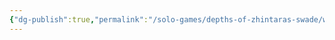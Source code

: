 ```yaml
---
{"dg-publish":true,"permalink":"/solo-games/depths-of-zhintaras-swade/world/megadungeon/depths-of-zhintaras-general-map-excalidraw/","tags":["excalidraw"],"noteIcon":""}
---
```

<style> .container {font-family: sans-serif; text-align: center;} .button-wrapper button {z-index: 1;height: 40px; width: 100px; margin: 10px;padding: 5px;} .excalidraw .App-menu_top .buttonList { display: flex;} .excalidraw-wrapper { height: 800px; margin: 50px; position: relative;} :root[dir="ltr"] .excalidraw .layer-ui__wrapper .zen-mode-transition.App-menu_bottom--transition-left {transform: none;} </style><script src="https://cdn.jsdelivr.net/npm/react@17/umd/react.production.min.js"></script><script src="https://cdn.jsdelivr.net/npm/react-dom@17/umd/react-dom.production.min.js"></script><script type="text/javascript" src="https://cdn.jsdelivr.net/npm/@excalidraw/excalidraw@0/dist/excalidraw.production.min.js"></script><div id="Depths_of_Zhintaras_General_Mapexcalidraw.md"></div><script>(function(){const InitialData={"type":"excalidraw","version":2,"source":"https://github.com/zsviczian/obsidian-excalidraw-plugin/releases/tag/2.0.20","elements":[{"type":"image","version":291,"versionNonce":2147233892,"isDeleted":false,"id":"BCB5EjBGWl8IAllZ_IJZ0","fillStyle":"solid","strokeWidth":2,"strokeStyle":"solid","roughness":1,"opacity":100,"angle":1.5649484402410083,"x":-389.0504054064926,"y":-526.5448635540072,"strokeColor":"transparent","backgroundColor":"transparent","width":481.6484363743921,"height":743.2846240345557,"seed":1383323364,"groupIds":[],"frameId":null,"roundness":null,"boundElements":[],"updated":1706245342806,"link":null,"locked":true,"status":"pending","fileId":"cdb49364be5ecad2c82029090c942bff68c7f0a0","scale":[1,1]},{"type":"text","version":226,"versionNonce":1387740843,"isDeleted":false,"id":"ORMfbxSg","fillStyle":"solid","strokeWidth":2,"strokeStyle":"solid","roughness":1,"opacity":100,"angle":0,"x":-457.3970588235294,"y":-481.26102941176475,"strokeColor":"#1e1e1e","backgroundColor":"transparent","width":78.679931640625,"height":50,"seed":668788580,"groupIds":[],"frameId":null,"roundness":null,"boundElements":[],"updated":1707936363319,"link":null,"locked":false,"fontSize":20,"fontFamily":1,"text":"Haunted\nCorridor","rawText":"Haunted\nCorridor","textAlign":"left","verticalAlign":"top","containerId":null,"originalText":"Haunted\nCorridor","lineHeight":1.25,"baseline":43},{"type":"text","version":79,"versionNonce":1180800389,"isDeleted":false,"id":"nUPhEuh6","fillStyle":"solid","strokeWidth":2,"strokeStyle":"solid","roughness":1,"opacity":100,"angle":0,"x":-338.3970588235294,"y":-496.26102941176475,"strokeColor":"#1e1e1e","backgroundColor":"transparent","width":95.73991394042969,"height":75,"seed":628998500,"groupIds":[],"frameId":null,"roundness":null,"boundElements":[],"updated":1707936363320,"link":null,"locked":false,"fontSize":20,"fontFamily":1,"text":"Overgrown\nPits\n(Flooded)","rawText":"Overgrown\nPits\n(Flooded)","textAlign":"left","verticalAlign":"top","containerId":null,"originalText":"Overgrown\nPits\n(Flooded)","lineHeight":1.25,"baseline":68},{"type":"text","version":76,"versionNonce":2052075851,"isDeleted":false,"id":"7zSjPEsC","fillStyle":"solid","strokeWidth":2,"strokeStyle":"solid","roughness":1,"opacity":100,"angle":0,"x":-214.3970588235294,"y":-494.26102941176475,"strokeColor":"#1e1e1e","backgroundColor":"transparent","width":98.31988525390625,"height":75,"seed":1172102236,"groupIds":[],"frameId":null,"roundness":null,"boundElements":[],"updated":1707936363320,"link":null,"locked":false,"fontSize":20,"fontFamily":1,"text":"Black\nCavern\n(Fortified)","rawText":"Black\nCavern\n(Fortified)","textAlign":"left","verticalAlign":"top","containerId":null,"originalText":"Black\nCavern\n(Fortified)","lineHeight":1.25,"baseline":68},{"type":"text","version":62,"versionNonce":922655973,"isDeleted":false,"id":"hLpnAwW2","fillStyle":"solid","strokeWidth":2,"strokeStyle":"solid","roughness":1,"opacity":100,"angle":0,"x":-93.39705882352939,"y":-490.26102941176475,"strokeColor":"#1e1e1e","backgroundColor":"transparent","width":89.09991455078125,"height":75,"seed":351038172,"groupIds":[],"frameId":null,"roundness":null,"boundElements":[],"updated":1707936363322,"link":null,"locked":false,"fontSize":20,"fontFamily":1,"text":"Mossy\nCell\n(Demonic)","rawText":"Mossy\nCell\n(Demonic)","textAlign":"left","verticalAlign":"top","containerId":null,"originalText":"Mossy\nCell\n(Demonic)","lineHeight":1.25,"baseline":68},{"type":"text","version":84,"versionNonce":863096811,"isDeleted":false,"id":"Zy4tNOjT","fillStyle":"solid","strokeWidth":2,"strokeStyle":"solid","roughness":1,"opacity":100,"angle":0,"x":16.60294117647061,"y":-494.26102941176475,"strokeColor":"#1e1e1e","backgroundColor":"transparent","width":87.19992065429688,"height":75,"seed":1406230108,"groupIds":[],"frameId":null,"roundness":null,"boundElements":[],"updated":1707936363322,"link":null,"locked":false,"fontSize":20,"fontFamily":1,"text":"Scarlet\nTomb\n(Vegetal)","rawText":"Scarlet\nTomb\n(Vegetal)","textAlign":"left","verticalAlign":"top","containerId":null,"originalText":"Scarlet\nTomb\n(Vegetal)","lineHeight":1.25,"baseline":68},{"type":"text","version":61,"versionNonce":1363392581,"isDeleted":false,"id":"KwMeeXSd","fillStyle":"solid","strokeWidth":2,"strokeStyle":"solid","roughness":1,"opacity":100,"angle":0,"x":138.6029411764706,"y":-472.26102941176475,"strokeColor":"#1e1e1e","backgroundColor":"transparent","width":66.35993957519531,"height":50,"seed":1832068572,"groupIds":[],"frameId":null,"roundness":null,"boundElements":[],"updated":1707936363323,"link":null,"locked":false,"fontSize":20,"fontFamily":1,"text":"Hellish\nBurrow","rawText":"Hellish\nBurrow","textAlign":"left","verticalAlign":"top","containerId":null,"originalText":"Hellish\nBurrow","lineHeight":1.25,"baseline":43},{"type":"image","version":201,"versionNonce":58160116,"isDeleted":false,"id":"92uJQhVNDEDFcmdOrXScT","fillStyle":"solid","strokeWidth":2,"strokeStyle":"solid","roughness":1,"opacity":100,"angle":0,"x":110.33823529411751,"y":-869.3198529411766,"strokeColor":"transparent","backgroundColor":"transparent","width":341,"height":264,"seed":568866148,"groupIds":[],"frameId":null,"roundness":null,"boundElements":[],"updated":1706589043248,"link":null,"locked":true,"status":"pending","fileId":"234ea8e9219e181616d850bd9350bf7284066104","scale":[1,1]},{"type":"image","version":63,"versionNonce":1207885412,"isDeleted":false,"id":"aiByqkcqz887gC99E9Gzz","fillStyle":"solid","strokeWidth":2,"strokeStyle":"solid","roughness":1,"opacity":100,"angle":0,"x":103.75,"y":-591.4375,"strokeColor":"transparent","backgroundColor":"transparent","width":339,"height":74,"seed":1803826012,"groupIds":[],"frameId":null,"roundness":null,"boundElements":[],"updated":1706245342806,"link":null,"locked":true,"status":"pending","fileId":"591c3612c17cadd01e2c25f24fbfd954ec3590de","scale":[1,1]},{"type":"text","version":57,"versionNonce":539400843,"isDeleted":false,"id":"u0fAuiaH","fillStyle":"solid","strokeWidth":2,"strokeStyle":"solid","roughness":1,"opacity":100,"angle":0,"x":-460.24914129278835,"y":-32.4375,"strokeColor":"#1e1e1e","backgroundColor":"transparent","width":27.8599853515625,"height":25,"seed":1324556388,"groupIds":[],"frameId":null,"roundness":null,"boundElements":[],"updated":1707936363324,"link":null,"locked":false,"fontSize":20,"fontFamily":1,"text":"32","rawText":"32","textAlign":"left","verticalAlign":"top","containerId":null,"originalText":"32","lineHeight":1.25,"baseline":18},{"type":"text","version":60,"versionNonce":1326344101,"isDeleted":false,"id":"5i0Y2pW4","fillStyle":"solid","strokeWidth":2,"strokeStyle":"solid","roughness":1,"opacity":100,"angle":0,"x":-428.43739266159855,"y":-274.2503935741387,"strokeColor":"#1e1e1e","backgroundColor":"transparent","width":19.039993286132812,"height":25,"seed":1985460700,"groupIds":[],"frameId":null,"roundness":null,"boundElements":[],"updated":1707936363325,"link":null,"locked":false,"fontSize":20,"fontFamily":1,"text":"13","rawText":"13","textAlign":"left","verticalAlign":"top","containerId":null,"originalText":"13","lineHeight":1.25,"baseline":18},{"type":"text","version":29,"versionNonce":1026101547,"isDeleted":false,"id":"PneeAdZ7","fillStyle":"solid","strokeWidth":2,"strokeStyle":"solid","roughness":1,"opacity":100,"angle":0,"x":-421.75,"y":-116.4375,"strokeColor":"#1e1e1e","backgroundColor":"transparent","width":17.599990844726562,"height":25,"seed":1022225372,"groupIds":[],"frameId":null,"roundness":null,"boundElements":[],"updated":1707936363325,"link":null,"locked":false,"fontSize":20,"fontFamily":1,"text":"19","rawText":"19","textAlign":"left","verticalAlign":"top","containerId":null,"originalText":"19","lineHeight":1.25,"baseline":18},{"type":"text","version":17,"versionNonce":1384917765,"isDeleted":false,"id":"fSVcYAU3","fillStyle":"solid","strokeWidth":2,"strokeStyle":"solid","roughness":1,"opacity":100,"angle":0,"x":-311.75,"y":-194.4375,"strokeColor":"#1e1e1e","backgroundColor":"transparent","width":17.779983520507812,"height":25,"seed":1084596700,"groupIds":[],"frameId":null,"roundness":null,"boundElements":[],"updated":1707936363325,"link":null,"locked":false,"fontSize":20,"fontFamily":1,"text":"15","rawText":"15","textAlign":"left","verticalAlign":"top","containerId":null,"originalText":"15","lineHeight":1.25,"baseline":18},{"type":"text","version":37,"versionNonce":199472075,"isDeleted":false,"id":"fZ86hBAc","fillStyle":"solid","strokeWidth":2,"strokeStyle":"solid","roughness":1,"opacity":100,"angle":0,"x":-317.1869633079927,"y":-353.1248926615985,"strokeColor":"#1e1e1e","backgroundColor":"transparent","width":27.8599853515625,"height":25,"seed":487052252,"groupIds":[],"frameId":null,"roundness":null,"boundElements":[],"updated":1707936363325,"link":null,"locked":false,"fontSize":20,"fontFamily":1,"text":"32","rawText":"32","textAlign":"left","verticalAlign":"top","containerId":null,"originalText":"32","lineHeight":1.25,"baseline":18},{"type":"text","version":17,"versionNonce":1547338341,"isDeleted":false,"id":"QRFFtUDu","fillStyle":"solid","strokeWidth":2,"strokeStyle":"solid","roughness":1,"opacity":100,"angle":0,"x":-305.75,"y":-273.4375,"strokeColor":"#1e1e1e","backgroundColor":"transparent","width":20.719985961914062,"height":25,"seed":96536028,"groupIds":[],"frameId":null,"roundness":null,"boundElements":[],"updated":1707936363326,"link":null,"locked":false,"fontSize":20,"fontFamily":1,"text":"18","rawText":"18","textAlign":"left","verticalAlign":"top","containerId":null,"originalText":"18","lineHeight":1.25,"baseline":18},{"type":"text","version":17,"versionNonce":2087780971,"isDeleted":false,"id":"q88g2yN6","fillStyle":"solid","strokeWidth":2,"strokeStyle":"solid","roughness":1,"opacity":100,"angle":0,"x":-307.75,"y":-117.4375,"strokeColor":"#1e1e1e","backgroundColor":"transparent","width":27.8599853515625,"height":25,"seed":391198684,"groupIds":[],"frameId":null,"roundness":null,"boundElements":[],"updated":1707936363326,"link":null,"locked":false,"fontSize":20,"fontFamily":1,"text":"32","rawText":"32","textAlign":"left","verticalAlign":"top","containerId":null,"originalText":"32","lineHeight":1.25,"baseline":18},{"type":"text","version":29,"versionNonce":15134149,"isDeleted":false,"id":"1c7pS8Gh","fillStyle":"solid","strokeWidth":2,"strokeStyle":"solid","roughness":1,"opacity":100,"angle":0,"x":-190.68724954372993,"y":-357.9372137642628,"strokeColor":"#1e1e1e","backgroundColor":"transparent","width":26.41998291015625,"height":25,"seed":1061204452,"groupIds":[],"frameId":null,"roundness":null,"boundElements":[],"updated":1707936363326,"link":null,"locked":false,"fontSize":20,"fontFamily":1,"text":"34","rawText":"34","textAlign":"left","verticalAlign":"top","containerId":null,"originalText":"34","lineHeight":1.25,"baseline":18},{"type":"text","version":29,"versionNonce":396066059,"isDeleted":false,"id":"pe9EUOQ2","fillStyle":"solid","strokeWidth":2,"strokeStyle":"solid","roughness":1,"opacity":100,"angle":0,"x":-193.68724954372993,"y":47.93785779467157,"strokeColor":"#1e1e1e","backgroundColor":"transparent","width":19.659988403320312,"height":25,"seed":506896356,"groupIds":[],"frameId":null,"roundness":null,"boundElements":[],"updated":1707936363327,"link":null,"locked":false,"fontSize":20,"fontFamily":1,"text":"21","rawText":"21","textAlign":"left","verticalAlign":"top","containerId":null,"originalText":"21","lineHeight":1.25,"baseline":18},{"type":"text","version":40,"versionNonce":1605299493,"isDeleted":false,"id":"7LB92SBw","fillStyle":"solid","strokeWidth":2,"strokeStyle":"solid","roughness":1,"opacity":100,"angle":0,"x":-80.68667707225552,"y":48.1877146768029,"strokeColor":"#1e1e1e","backgroundColor":"transparent","width":25.97998046875,"height":25,"seed":1066250844,"groupIds":[],"frameId":null,"roundness":null,"boundElements":[],"updated":1707936363327,"link":null,"locked":false,"fontSize":20,"fontFamily":1,"text":"35","rawText":"35","textAlign":"left","verticalAlign":"top","containerId":null,"originalText":"35","lineHeight":1.25,"baseline":18},{"type":"text","version":17,"versionNonce":1759355819,"isDeleted":false,"id":"Tkp0ladK","fillStyle":"solid","strokeWidth":2,"strokeStyle":"solid","roughness":1,"opacity":100,"angle":0,"x":-77.75,"y":-278.4375,"strokeColor":"#1e1e1e","backgroundColor":"transparent","width":27.379989624023438,"height":25,"seed":690201692,"groupIds":[],"frameId":null,"roundness":null,"boundElements":[],"updated":1707936363328,"link":null,"locked":false,"fontSize":20,"fontFamily":1,"text":"30","rawText":"30","textAlign":"left","verticalAlign":"top","containerId":null,"originalText":"30","lineHeight":1.25,"baseline":18},{"type":"text","version":17,"versionNonce":1476395141,"isDeleted":false,"id":"ojrwE5IW","fillStyle":"solid","strokeWidth":2,"strokeStyle":"solid","roughness":1,"opacity":100,"angle":0,"x":-70.75,"y":-116.4375,"strokeColor":"#1e1e1e","backgroundColor":"transparent","width":26.5999755859375,"height":25,"seed":1714718812,"groupIds":[],"frameId":null,"roundness":null,"boundElements":[],"updated":1707936363329,"link":null,"locked":false,"fontSize":20,"fontFamily":1,"text":"25","rawText":"25","textAlign":"left","verticalAlign":"top","containerId":null,"originalText":"25","lineHeight":1.25,"baseline":18},{"type":"text","version":261,"versionNonce":677508683,"isDeleted":false,"id":"qoAqHFRC","fillStyle":"solid","strokeWidth":2,"strokeStyle":"solid","roughness":1,"opacity":100,"angle":0,"x":153.61161847928463,"y":-354.35471304212433,"strokeColor":"#1e1e1e","backgroundColor":"transparent","width":27.03997802734375,"height":25,"seed":313490012,"groupIds":[],"frameId":null,"roundness":null,"boundElements":[],"updated":1707936363329,"link":null,"locked":false,"fontSize":20,"fontFamily":1,"text":"26","rawText":"26","textAlign":"left","verticalAlign":"top","containerId":null,"originalText":"26","lineHeight":1.25,"baseline":18},{"type":"text","version":86,"versionNonce":2140645349,"isDeleted":false,"id":"XRKGxzbu","fillStyle":"solid","strokeWidth":2,"strokeStyle":"solid","roughness":1,"opacity":100,"angle":0,"x":76.44146727826501,"y":-109.0005366920073,"strokeColor":"#1e1e1e","backgroundColor":"transparent","width":11.239990234375,"height":25,"seed":681517284,"groupIds":[],"frameId":null,"roundness":null,"boundElements":[],"updated":1707936363330,"link":null,"locked":false,"fontSize":20,"fontFamily":1,"text":"x","rawText":"x","textAlign":"left","verticalAlign":"top","containerId":null,"originalText":"x","lineHeight":1.25,"baseline":18},{"type":"text","version":30,"versionNonce":620950763,"isDeleted":false,"id":"7bYHQo2K","fillStyle":"solid","strokeWidth":2,"strokeStyle":"solid","roughness":1,"opacity":100,"angle":0,"x":41.00014311786856,"y":-358.18707064639415,"strokeColor":"#1e1e1e","backgroundColor":"transparent","width":18.219985961914062,"height":25,"seed":1140538340,"groupIds":[],"frameId":null,"roundness":null,"boundElements":[],"updated":1707936363330,"link":null,"locked":false,"fontSize":20,"fontFamily":1,"text":"16","rawText":"16","textAlign":"left","verticalAlign":"top","containerId":null,"originalText":"16","lineHeight":1.25,"baseline":18},{"type":"text","version":169,"versionNonce":1485005637,"isDeleted":false,"id":"ZuVOte7i","fillStyle":"solid","strokeWidth":2,"strokeStyle":"solid","roughness":1,"opacity":100,"angle":0,"x":111.74398904951829,"y":-215.18134593164973,"strokeColor":"#1e1e1e","backgroundColor":"transparent","width":27.03997802734375,"height":25,"seed":1952197092,"groupIds":[],"frameId":null,"roundness":null,"boundElements":[],"updated":1707936363330,"link":null,"locked":false,"fontSize":20,"fontFamily":1,"text":"42","rawText":"42","textAlign":"left","verticalAlign":"top","containerId":null,"originalText":"42","lineHeight":1.25,"baseline":18},{"type":"text","version":17,"versionNonce":1850417035,"isDeleted":false,"id":"GVuYqMCv","fillStyle":"solid","strokeWidth":2,"strokeStyle":"solid","roughness":1,"opacity":100,"angle":0,"x":34.25,"y":-275.4375,"strokeColor":"#1e1e1e","backgroundColor":"transparent","width":26.41998291015625,"height":25,"seed":1948436572,"groupIds":[],"frameId":null,"roundness":null,"boundElements":[],"updated":1707936363330,"link":null,"locked":false,"fontSize":20,"fontFamily":1,"text":"34","rawText":"34","textAlign":"left","verticalAlign":"top","containerId":null,"originalText":"34","lineHeight":1.25,"baseline":18},{"type":"text","version":46,"versionNonce":1193325221,"isDeleted":false,"id":"6pTRkcCA","fillStyle":"solid","strokeWidth":2,"strokeStyle":"solid","roughness":1,"opacity":100,"angle":0,"x":130.81360916348171,"y":-38.37474954372988,"strokeColor":"#1e1e1e","backgroundColor":"transparent","width":11.239990234375,"height":25,"seed":1947642212,"groupIds":[],"frameId":null,"roundness":null,"boundElements":[],"updated":1707936363330,"link":null,"locked":false,"fontSize":20,"fontFamily":1,"text":"x","rawText":"x","textAlign":"left","verticalAlign":"top","containerId":null,"originalText":"x","lineHeight":1.25,"baseline":18},{"type":"text","version":29,"versionNonce":1047852587,"isDeleted":false,"id":"tluokstA","fillStyle":"solid","strokeWidth":2,"strokeStyle":"solid","roughness":1,"opacity":100,"angle":0,"x":189.74971376426276,"y":-39.37474954372988,"strokeColor":"#1e1e1e","backgroundColor":"transparent","width":11.239990234375,"height":25,"seed":472758500,"groupIds":[],"frameId":null,"roundness":null,"boundElements":[],"updated":1707936363330,"link":null,"locked":false,"fontSize":20,"fontFamily":1,"text":"x","rawText":"x","textAlign":"left","verticalAlign":"top","containerId":null,"originalText":"x","lineHeight":1.25,"baseline":18},{"type":"text","version":68,"versionNonce":1209865733,"isDeleted":false,"id":"eZhNfXof","fillStyle":"solid","strokeWidth":2,"strokeStyle":"solid","roughness":1,"opacity":100,"angle":0,"x":127.43939631175908,"y":-199.93721376426276,"strokeColor":"#1e1e1e","backgroundColor":"transparent","width":11.239990234375,"height":25,"seed":1929336932,"groupIds":[],"frameId":null,"roundness":null,"boundElements":[],"updated":1707936363330,"link":null,"locked":false,"fontSize":20,"fontFamily":1,"text":"x","rawText":"x","textAlign":"left","verticalAlign":"top","containerId":null,"originalText":"x","lineHeight":1.25,"baseline":18},{"type":"text","version":27,"versionNonce":610990283,"isDeleted":false,"id":"elPJmaBT","fillStyle":"solid","strokeWidth":2,"strokeStyle":"solid","roughness":1,"opacity":100,"angle":0,"x":188.6247853231971,"y":-202.49967798479565,"strokeColor":"#1e1e1e","backgroundColor":"transparent","width":11.239990234375,"height":25,"seed":2053571036,"groupIds":[],"frameId":null,"roundness":null,"boundElements":[],"updated":1707936363330,"link":null,"locked":false,"fontSize":20,"fontFamily":1,"text":"x","rawText":"x","textAlign":"left","verticalAlign":"top","containerId":null,"originalText":"x","lineHeight":1.25,"baseline":18},{"type":"line","version":74,"versionNonce":399696988,"isDeleted":false,"id":"IHvOOe_jQehY1LRKq0xzF","fillStyle":"solid","strokeWidth":2,"strokeStyle":"solid","roughness":1,"opacity":100,"angle":0,"x":-418.75,"y":-367.4375,"strokeColor":"#1e1e1e","backgroundColor":"transparent","width":2,"height":84,"seed":1612867036,"groupIds":[],"frameId":null,"roundness":{"type":2},"boundElements":[],"updated":1706245342806,"link":null,"locked":false,"startBinding":null,"endBinding":null,"lastCommittedPoint":null,"startArrowhead":null,"endArrowhead":null,"points":[[0,0],[-2,84]]},{"type":"line","version":57,"versionNonce":780214116,"isDeleted":false,"id":"3Cpllok-NTJiqmDxtNUcl","fillStyle":"solid","strokeWidth":2,"strokeStyle":"solid","roughness":1,"opacity":100,"angle":0,"x":-67.75,"y":-362.4375,"strokeColor":"#1e1e1e","backgroundColor":"transparent","width":2,"height":78,"seed":704759140,"groupIds":[],"frameId":null,"roundness":{"type":2},"boundElements":[],"updated":1706245342806,"link":null,"locked":false,"startBinding":null,"endBinding":null,"lastCommittedPoint":null,"startArrowhead":null,"endArrowhead":null,"points":[[0,0],[-2,78]]},{"type":"line","version":273,"versionNonce":1601147620,"isDeleted":false,"id":"fvnitEKfKzPS5LtYYf-Ck","fillStyle":"solid","strokeWidth":2,"strokeStyle":"solid","roughness":1,"opacity":100,"angle":0,"x":-303.37521467680295,"y":-324.80999543729877,"strokeColor":"#1e1e1e","backgroundColor":"transparent","width":0,"height":46.12206608369348,"seed":2055582684,"groupIds":[],"frameId":null,"roundness":{"type":2},"boundElements":[],"updated":1706245342806,"link":null,"locked":false,"startBinding":null,"endBinding":null,"lastCommittedPoint":null,"startArrowhead":null,"endArrowhead":null,"points":[[0,0],[0,46.12206608369348]]},{"type":"line","version":59,"versionNonce":1060273500,"isDeleted":false,"id":"iBCe73BA-x5AnJD1XmO-9","fillStyle":"solid","strokeWidth":2,"strokeStyle":"solid","roughness":1,"opacity":100,"angle":0,"x":-301.68782201520446,"y":-246.06500456270015,"strokeColor":"#1e1e1e","backgroundColor":"transparent","width":0,"height":41.05988809889783,"seed":413812572,"groupIds":[],"frameId":null,"roundness":{"type":2},"boundElements":[],"updated":1706245342806,"link":null,"locked":false,"startBinding":null,"endBinding":null,"lastCommittedPoint":null,"startArrowhead":null,"endArrowhead":null,"points":[[0,0],[0,41.05988809889783]]},{"type":"line","version":52,"versionNonce":1631819364,"isDeleted":false,"id":"IwRmXoaxOQ7aolhm2DdkD","fillStyle":"solid","strokeWidth":2,"strokeStyle":"solid","roughness":1,"opacity":100,"angle":0,"x":-302.2502862357373,"y":-166.19508524703588,"strokeColor":"#1e1e1e","backgroundColor":"transparent","width":0,"height":44.99713764262776,"seed":101314660,"groupIds":[],"frameId":null,"roundness":{"type":2},"boundElements":[],"updated":1706245342806,"link":null,"locked":false,"startBinding":null,"endBinding":null,"lastCommittedPoint":null,"startArrowhead":null,"endArrowhead":null,"points":[[0,0],[0,44.99713764262776]]},{"type":"line","version":138,"versionNonce":1999794652,"isDeleted":false,"id":"k_BVToULSClE1qJFmT1rg","fillStyle":"solid","strokeWidth":2,"strokeStyle":"solid","roughness":1,"opacity":100,"angle":0,"x":-419.80530832710235,"y":-250.56471832696292,"strokeColor":"#1e1e1e","backgroundColor":"transparent","width":2.2498568821314393,"height":131.05416338415336,"seed":2141500508,"groupIds":[],"frameId":null,"roundness":{"type":2},"boundElements":[],"updated":1706245342806,"link":null,"locked":false,"startBinding":null,"endBinding":null,"lastCommittedPoint":null,"startArrowhead":null,"endArrowhead":null,"points":[[0,0],[2.2498568821314393,131.05416338415336]]},{"type":"line","version":64,"versionNonce":550185444,"isDeleted":false,"id":"0uU_GwoelA3fdUNRNVNye","fillStyle":"solid","strokeWidth":2,"strokeStyle":"solid","roughness":1,"opacity":100,"angle":0,"x":-416.9929872244381,"y":-85.76270171083877,"strokeColor":"#1e1e1e","backgroundColor":"transparent","width":0,"height":48.93438718635775,"seed":133957604,"groupIds":[],"frameId":null,"roundness":{"type":2},"boundElements":[],"updated":1706245342806,"link":null,"locked":false,"startBinding":null,"endBinding":null,"lastCommittedPoint":null,"startArrowhead":null,"endArrowhead":null,"points":[[0,0],[0,48.93438718635775]]},{"type":"line","version":167,"versionNonce":71292508,"isDeleted":false,"id":"6Q_cUDGIbglpoW9zRGQZ5","fillStyle":"solid","strokeWidth":2,"strokeStyle":"solid","roughness":1,"opacity":100,"angle":0,"x":-186.38265680597078,"y":-327.05985231943015,"strokeColor":"#1e1e1e","backgroundColor":"transparent","width":1.1249284410656628,"height":370.66392133114624,"seed":2143673052,"groupIds":[],"frameId":null,"roundness":{"type":2},"boundElements":[],"updated":1706245342806,"link":null,"locked":false,"startBinding":null,"endBinding":null,"lastCommittedPoint":null,"startArrowhead":null,"endArrowhead":null,"points":[[0,0],[1.1249284410656628,370.66392133114624]]},{"type":"line","version":82,"versionNonce":1091849572,"isDeleted":false,"id":"pQZ-Lwxc5yTH0WNInNaEC","fillStyle":"solid","strokeWidth":2,"strokeStyle":"solid","roughness":1,"opacity":100,"angle":0,"x":-68.26517049407289,"y":-251.1271825474958,"strokeColor":"#1e1e1e","backgroundColor":"transparent","width":1.687392661598551,"height":129.9292349430877,"seed":872574692,"groupIds":[],"frameId":null,"roundness":{"type":2},"boundElements":[],"updated":1706245342806,"link":null,"locked":false,"startBinding":null,"endBinding":null,"lastCommittedPoint":null,"startArrowhead":null,"endArrowhead":null,"points":[[0,0],[1.687392661598551,129.9292349430877]]},{"type":"line","version":45,"versionNonce":1127000796,"isDeleted":false,"id":"Hulb2h0Lrz3ZK-uZWo-Jc","fillStyle":"solid","strokeWidth":2,"strokeStyle":"solid","roughness":1,"opacity":100,"angle":0,"x":-66.01531361194156,"y":-86.32516593137154,"strokeColor":"#1e1e1e","backgroundColor":"transparent","width":2.812321102664214,"height":48.37192296582475,"seed":262358236,"groupIds":[],"frameId":null,"roundness":{"type":2},"boundElements":[],"updated":1706245342807,"link":null,"locked":false,"startBinding":null,"endBinding":null,"lastCommittedPoint":null,"startArrowhead":null,"endArrowhead":null,"points":[[0,0],[-2.812321102664214,48.37192296582475]]},{"type":"line","version":56,"versionNonce":242924132,"isDeleted":false,"id":"cYcBoYp1c3eNKEBHUvIox","fillStyle":"solid","strokeWidth":2,"strokeStyle":"solid","roughness":1,"opacity":100,"angle":0,"x":-68.26517049407289,"y":-1.3930686309116709,"strokeColor":"#1e1e1e","backgroundColor":"transparent","width":0.5624642205327746,"height":46.12206608369354,"seed":695724516,"groupIds":[],"frameId":null,"roundness":{"type":2},"boundElements":[],"updated":1706245358319,"link":null,"locked":false,"startBinding":null,"endBinding":null,"lastCommittedPoint":null,"startArrowhead":null,"endArrowhead":null,"points":[[0,0],[0.5624642205327746,46.12206608369354]]},{"type":"line","version":32,"versionNonce":646639452,"isDeleted":false,"id":"lI17liiq5n6HCje1ct4Fl","fillStyle":"solid","strokeWidth":2,"strokeStyle":"solid","roughness":1,"opacity":100,"angle":0,"x":45.91506627409501,"y":-326.4973880988973,"strokeColor":"#1e1e1e","backgroundColor":"transparent","width":0,"height":37.685102775700784,"seed":1542742108,"groupIds":[],"frameId":null,"roundness":{"type":2},"boundElements":[],"updated":1706245342807,"link":null,"locked":false,"startBinding":null,"endBinding":null,"lastCommittedPoint":null,"startArrowhead":null,"endArrowhead":null,"points":[[0,0],[0,37.685102775700784]]},{"type":"line","version":136,"versionNonce":258163812,"isDeleted":false,"id":"n3uX_QQO7kr-ImjjUXQZB","fillStyle":"solid","strokeWidth":2,"strokeStyle":"solid","roughness":1,"opacity":100,"angle":0,"x":44.227673612496574,"y":-247.7523972242987,"strokeColor":"#1e1e1e","backgroundColor":"transparent","width":1.1249284410656628,"height":123.74212851722638,"seed":2100844772,"groupIds":[],"frameId":null,"roundness":{"type":2},"boundElements":[],"updated":1706245342807,"link":null,"locked":false,"startBinding":null,"endBinding":null,"lastCommittedPoint":null,"startArrowhead":null,"endArrowhead":null,"points":[[0,0],[-1.1249284410656628,123.74212851722638]]},{"type":"line","version":46,"versionNonce":2125243356,"isDeleted":false,"id":"EJilh6nxQOtHN4GZiDqQj","fillStyle":"solid","strokeWidth":2,"strokeStyle":"solid","roughness":1,"opacity":100,"angle":0,"x":163.47008836546013,"y":-329.30970920156153,"strokeColor":"#1e1e1e","backgroundColor":"transparent","width":0,"height":43.30974498102921,"seed":142053212,"groupIds":[],"frameId":null,"roundness":{"type":2},"boundElements":[],"updated":1706245342807,"link":null,"locked":false,"startBinding":null,"endBinding":null,"lastCommittedPoint":null,"startArrowhead":null,"endArrowhead":null,"points":[[0,0],[0,43.30974498102921]]},{"type":"line","version":42,"versionNonce":180688868,"isDeleted":false,"id":"9zHbAIYdZw2Y8_HYLGncF","fillStyle":"solid","strokeWidth":2,"strokeStyle":"solid","roughness":1,"opacity":100,"angle":0,"x":165.15748102705868,"y":-249.43978988589726,"strokeColor":"#1e1e1e","backgroundColor":"transparent","width":0,"height":41.05988809889783,"seed":1569630052,"groupIds":[],"frameId":null,"roundness":{"type":2},"boundElements":[],"updated":1706245342807,"link":null,"locked":false,"startBinding":null,"endBinding":null,"lastCommittedPoint":null,"startArrowhead":null,"endArrowhead":null,"points":[[0,0],[0,41.05988809889783]]},{"type":"line","version":54,"versionNonce":1101252700,"isDeleted":false,"id":"alKFAv1e5Wyu2n1Ou-tt5","fillStyle":"solid","strokeWidth":2,"strokeStyle":"solid","roughness":1,"opacity":100,"angle":0,"x":165.15748102705868,"y":-168.44494212916726,"strokeColor":"#1e1e1e","backgroundColor":"transparent","width":0,"height":46.12206608369348,"seed":1326796892,"groupIds":[],"frameId":null,"roundness":{"type":2},"boundElements":[],"updated":1706245342807,"link":null,"locked":false,"startBinding":null,"endBinding":null,"lastCommittedPoint":null,"startArrowhead":null,"endArrowhead":null,"points":[[0,0],[0,46.12206608369348]]},{"type":"line","version":68,"versionNonce":1906342756,"isDeleted":false,"id":"iqDU2ysZiZ6NOYn_mL4_0","fillStyle":"solid","strokeWidth":2,"strokeStyle":"solid","roughness":1,"opacity":100,"angle":0,"x":167.40733790919,"y":-90.26241547510153,"strokeColor":"#1e1e1e","backgroundColor":"transparent","width":1.1249284410656628,"height":49.49685140689053,"seed":1905731044,"groupIds":[],"frameId":null,"roundness":{"type":2},"boundElements":[],"updated":1706245342807,"link":null,"locked":false,"startBinding":null,"endBinding":null,"lastCommittedPoint":null,"startArrowhead":null,"endArrowhead":null,"points":[[0,0],[1.1249284410656628,49.49685140689053]]},{"type":"line","version":25,"versionNonce":1396858076,"isDeleted":false,"id":"_9-sS6It_S1WcC9t1BCm9","fillStyle":"solid","strokeWidth":2,"strokeStyle":"solid","roughness":1,"opacity":100,"angle":0,"x":-303.93767889733584,"y":-374.3068468441893,"strokeColor":"#1e1e1e","backgroundColor":"transparent","width":1.1249284410657197,"height":21.37364038024822,"seed":519826276,"groupIds":[],"frameId":null,"roundness":{"type":2},"boundElements":[],"updated":1706245342807,"link":null,"locked":false,"startBinding":null,"endBinding":null,"lastCommittedPoint":null,"startArrowhead":null,"endArrowhead":null,"points":[[0,0],[1.1249284410657197,21.37364038024822]]},{"type":"line","version":23,"versionNonce":1044606692,"isDeleted":false,"id":"PSK8RTidIFxvfh3i3lZlD","fillStyle":"solid","strokeWidth":2,"strokeStyle":"solid","roughness":1,"opacity":100,"angle":0,"x":-189.75744212916788,"y":-376.5567037263207,"strokeColor":"#1e1e1e","backgroundColor":"transparent","width":0,"height":20.2487119391825,"seed":997482460,"groupIds":[],"frameId":null,"roundness":{"type":2},"boundElements":[],"updated":1706245342807,"link":null,"locked":false,"startBinding":null,"endBinding":null,"lastCommittedPoint":null,"startArrowhead":null,"endArrowhead":null,"points":[[0,0],[0,20.2487119391825]]},{"type":"line","version":15,"versionNonce":1293574492,"isDeleted":false,"id":"hE-rD4MC_npc2y9GF4EHQ","fillStyle":"solid","strokeWidth":2,"strokeStyle":"solid","roughness":1,"opacity":100,"angle":0,"x":47.60245893569356,"y":-377.6816321673864,"strokeColor":"#1e1e1e","backgroundColor":"transparent","width":0,"height":17.436390836518285,"seed":1133887972,"groupIds":[],"frameId":null,"roundness":{"type":2},"boundElements":[],"updated":1706245342807,"link":null,"locked":false,"startBinding":null,"endBinding":null,"lastCommittedPoint":null,"startArrowhead":null,"endArrowhead":null,"points":[[0,0],[0,17.436390836518285]]},{"type":"line","version":23,"versionNonce":1899754084,"isDeleted":false,"id":"bpaZtxCVC-KWhMsbTvdCI","fillStyle":"solid","strokeWidth":2,"strokeStyle":"solid","roughness":1,"opacity":100,"angle":0,"x":161.78269570386158,"y":-377.6816321673864,"strokeColor":"#1e1e1e","backgroundColor":"transparent","width":0,"height":21.37364038024822,"seed":335516764,"groupIds":[],"frameId":null,"roundness":{"type":2},"boundElements":[],"updated":1706245342807,"link":null,"locked":false,"startBinding":null,"endBinding":null,"lastCommittedPoint":null,"startArrowhead":null,"endArrowhead":null,"points":[[0,0],[0,21.37364038024822]]},{"type":"line","version":111,"versionNonce":1182651868,"isDeleted":false,"id":"dhdkhkmNTrkIJ8A1T37ZW","fillStyle":"solid","strokeWidth":2,"strokeStyle":"solid","roughness":1,"opacity":100,"angle":0,"x":-411.3683450191096,"y":-280.93778623573667,"strokeColor":"#1e1e1e","backgroundColor":"transparent","width":101.80602391644533,"height":43.8722092015621,"seed":847317220,"groupIds":[],"frameId":null,"roundness":{"type":2},"boundElements":[],"updated":1706245342807,"link":null,"locked":false,"startBinding":null,"endBinding":null,"lastCommittedPoint":null,"startArrowhead":null,"endArrowhead":null,"points":[[0,0],[101.80602391644533,-43.8722092015621]]},{"type":"line","version":79,"versionNonce":1230505444,"isDeleted":false,"id":"2lwBxHOj7wnxcfYX1nOFi","fillStyle":"solid","strokeWidth":2,"strokeStyle":"solid","roughness":1,"opacity":100,"angle":0,"x":-393.36948996205854,"y":-102.07416410629128,"strokeColor":"#1e1e1e","backgroundColor":"transparent","width":69.1830991255402,"height":0.5624642205328882,"seed":1452371292,"groupIds":[],"frameId":null,"roundness":{"type":2},"boundElements":[],"updated":1706245342807,"link":null,"locked":false,"startBinding":null,"endBinding":null,"lastCommittedPoint":null,"startArrowhead":null,"endArrowhead":null,"points":[[0,0],[69.1830991255402,-0.5624642205328882]]},{"type":"line","version":124,"versionNonce":478067292,"isDeleted":false,"id":"Jw7KFuVYkN_wYF9_ARz8l","fillStyle":"solid","strokeWidth":2,"strokeStyle":"solid","roughness":1,"opacity":100,"angle":0,"x":-282.5640385170876,"y":-342.80885049434994,"strokeColor":"#1e1e1e","backgroundColor":"transparent","width":84.36963307992704,"height":1.687392661598551,"seed":1652168668,"groupIds":[],"frameId":null,"roundness":{"type":2},"boundElements":[],"updated":1706245342807,"link":null,"locked":false,"startBinding":null,"endBinding":null,"lastCommittedPoint":null,"startArrowhead":null,"endArrowhead":null,"points":[[0,0],[84.36963307992704,1.687392661598551]]},{"type":"line","version":96,"versionNonce":2074454372,"isDeleted":false,"id":"tiI2eVj2lmgBvrZYTez8x","fillStyle":"solid","strokeWidth":2,"strokeStyle":"solid","roughness":1,"opacity":100,"angle":0,"x":-403.4938459316498,"y":-37.39077874501402,"strokeColor":"#1e1e1e","backgroundColor":"transparent","width":101.2435596959125,"height":49.49685140689053,"seed":300649828,"groupIds":[],"frameId":null,"roundness":{"type":2},"boundElements":[],"updated":1706245342807,"link":null,"locked":false,"startBinding":null,"endBinding":null,"lastCommittedPoint":null,"startArrowhead":null,"endArrowhead":null,"points":[[0,0],[101.2435596959125,-49.49685140689053]]},{"type":"line","version":99,"versionNonce":971968220,"isDeleted":false,"id":"djhicN49rkW4kTXPe-KSP","fillStyle":"solid","strokeWidth":2,"strokeStyle":"solid","roughness":1,"opacity":100,"angle":0,"x":-58.70327874501447,"y":-39.64063562714523,"strokeColor":"#1e1e1e","backgroundColor":"transparent","width":106.86820190124092,"height":48.371922965824865,"seed":1211674468,"groupIds":[],"frameId":null,"roundness":{"type":2},"boundElements":[],"updated":1706245342807,"link":null,"locked":false,"startBinding":null,"endBinding":null,"lastCommittedPoint":null,"startArrowhead":null,"endArrowhead":null,"points":[[0,0],[106.86820190124092,-48.371922965824865]]},{"type":"line","version":75,"versionNonce":1802689764,"isDeleted":false,"id":"Qj8rZ-nAdPZCPpgKoTV4P","fillStyle":"solid","strokeWidth":2,"strokeStyle":"solid","roughness":1,"opacity":100,"angle":0,"x":63.913921331146184,"y":-266.31371650188265,"strokeColor":"#1e1e1e","backgroundColor":"transparent","width":82.11977619779566,"height":0.5624642205328314,"seed":179008228,"groupIds":[],"frameId":null,"roundness":{"type":2},"boundElements":[],"updated":1706245342807,"link":null,"locked":false,"startBinding":null,"endBinding":null,"lastCommittedPoint":null,"startArrowhead":null,"endArrowhead":null,"points":[[0,0],[82.11977619779566,0.5624642205328314]]},{"type":"line","version":113,"versionNonce":1600181084,"isDeleted":false,"id":"AksSoVLGhF1OYaha2lQ3H","fillStyle":"solid","strokeWidth":2,"strokeStyle":"solid","roughness":1,"opacity":100,"angle":0,"x":56.03942224368632,"y":-256.1893605322914,"strokeColor":"#1e1e1e","backgroundColor":"transparent","width":108.55559456283947,"height":47.80945874529198,"seed":891003228,"groupIds":[],"frameId":null,"roundness":{"type":2},"boundElements":[],"updated":1706245342807,"link":null,"locked":false,"startBinding":null,"endBinding":null,"lastCommittedPoint":null,"startArrowhead":null,"endArrowhead":null,"points":[[0,0],[108.55559456283947,47.80945874529198]]},{"type":"line","version":107,"versionNonce":1649254500,"isDeleted":false,"id":"U0QNdoiPY_32sjhYmuzkQ","fillStyle":"solid","strokeWidth":2,"strokeStyle":"solid","roughness":1,"opacity":100,"angle":0,"x":54.914493802620655,"y":-84.63777326977299,"strokeColor":"#1e1e1e","backgroundColor":"transparent","width":107.99313034230659,"height":41.05988809889777,"seed":543700708,"groupIds":[],"frameId":null,"roundness":{"type":2},"boundElements":[],"updated":1706245342807,"link":null,"locked":false,"startBinding":null,"endBinding":null,"lastCommittedPoint":null,"startArrowhead":null,"endArrowhead":null,"points":[[0,0],[107.99313034230659,41.05988809889777]]},{"type":"line","version":245,"versionNonce":1797654492,"isDeleted":false,"id":"kHgK0MIaaOARbadqoSe6b","fillStyle":"solid","strokeWidth":2,"strokeStyle":"solid","roughness":1,"opacity":100,"angle":0,"x":76.28813418286882,"y":-345.05870737648127,"strokeColor":"#1e1e1e","backgroundColor":"transparent","width":69.74556334607303,"height":1.687392661598551,"seed":1068019036,"groupIds":[],"frameId":null,"roundness":{"type":2},"boundElements":[],"updated":1706245342807,"link":null,"locked":false,"startBinding":null,"endBinding":null,"lastCommittedPoint":null,"startArrowhead":null,"endArrowhead":null,"points":[[0,0],[69.74556334607303,1.687392661598551]]},{"type":"text","version":71,"versionNonce":1719012709,"isDeleted":false,"id":"9aNKqh6s","fillStyle":"solid","strokeWidth":2,"strokeStyle":"solid","roughness":1,"opacity":100,"angle":0,"x":83.03770482926302,"y":-371.4945257415251,"strokeColor":"#1e1e1e","backgroundColor":"transparent","width":62.679931640625,"height":25,"seed":610244836,"groupIds":[],"frameId":null,"roundness":null,"boundElements":[],"updated":1707936363331,"link":null,"locked":false,"fontSize":20,"fontFamily":1,"text":"secret","rawText":"secret","textAlign":"left","verticalAlign":"top","containerId":null,"originalText":"secret","lineHeight":1.25,"baseline":18},{"type":"line","version":112,"versionNonce":558935132,"isDeleted":false,"id":"6VBnoArUkIowQL-c_LMLy","fillStyle":"solid","strokeWidth":2,"strokeStyle":"solid","roughness":1,"opacity":100,"angle":0,"x":59.41420756688342,"y":-125.13519714813805,"strokeColor":"#1e1e1e","backgroundColor":"transparent","width":102.36848813697816,"height":44.43467342209493,"seed":465892196,"groupIds":[],"frameId":null,"roundness":{"type":2},"boundElements":[],"updated":1706245342807,"link":null,"locked":false,"startBinding":null,"endBinding":null,"lastCommittedPoint":null,"startArrowhead":null,"endArrowhead":null,"points":[[0,0],[102.36848813697816,-44.43467342209493]]},{"type":"line","version":78,"versionNonce":1520686948,"isDeleted":false,"id":"3xKfbZzj0fkIhjVprsYIG","fillStyle":"solid","strokeWidth":2,"strokeStyle":"solid","roughness":1,"opacity":100,"angle":0,"x":-179.07062193904375,"y":-328.1847807604958,"strokeColor":"#1e1e1e","backgroundColor":"transparent","width":106.86820190124087,"height":44.434673422094875,"seed":236110948,"groupIds":[],"frameId":null,"roundness":{"type":2},"boundElements":[],"updated":1706245342807,"link":null,"locked":false,"startBinding":null,"endBinding":null,"lastCommittedPoint":null,"startArrowhead":null,"endArrowhead":null,"points":[[0,0],[106.86820190124087,44.434673422094875]]},{"type":"line","version":40,"versionNonce":1941094620,"isDeleted":false,"id":"eRNjY2TCW3LFmLx8bXI9Y","fillStyle":"solid","strokeWidth":2,"strokeStyle":"solid","roughness":1,"opacity":100,"angle":0,"x":-84.57663288952551,"y":-22.204244790627058,"strokeColor":"#1e1e1e","backgroundColor":"transparent","width":32.62292479090513,"height":0,"seed":971971036,"groupIds":[],"frameId":null,"roundness":{"type":2},"boundElements":[],"updated":1706245342807,"link":null,"locked":false,"startBinding":null,"endBinding":null,"lastCommittedPoint":null,"startArrowhead":null,"endArrowhead":null,"points":[[0,0],[32.62292479090513,0]]},{"type":"line","version":45,"versionNonce":1719356132,"isDeleted":false,"id":"O8L9a3rOzUPX0T6AIEVjH","fillStyle":"solid","strokeWidth":2,"strokeStyle":"solid","roughness":1,"opacity":100,"angle":0,"x":27.91621121704395,"y":-92.51227235723286,"strokeColor":"#1e1e1e","backgroundColor":"transparent","width":43.30974498102921,"height":0,"seed":157662556,"groupIds":[],"frameId":null,"roundness":{"type":2},"boundElements":[],"updated":1706245342807,"link":null,"locked":false,"startBinding":null,"endBinding":null,"lastCommittedPoint":null,"startArrowhead":null,"endArrowhead":null,"points":[[0,0],[43.30974498102921,0]]},{"type":"line","version":28,"versionNonce":1239303516,"isDeleted":false,"id":"pUTk-WzbtIcfLt0TLego2","fillStyle":"solid","strokeWidth":2,"strokeStyle":"solid","roughness":1,"opacity":100,"angle":0,"x":30.16606809917539,"y":-94.19966501883141,"strokeColor":"#1e1e1e","backgroundColor":"transparent","width":16.873926615985397,"height":16.311462395452622,"seed":964942180,"groupIds":[],"frameId":null,"roundness":{"type":2},"boundElements":[],"updated":1706245342807,"link":null,"locked":false,"startBinding":null,"endBinding":null,"lastCommittedPoint":null,"startArrowhead":null,"endArrowhead":null,"points":[[0,0],[16.873926615985397,-16.311462395452622]]},{"type":"line","version":31,"versionNonce":2115522148,"isDeleted":false,"id":"qFTHU9aM3yuF97OK_WPlL","fillStyle":"solid","strokeWidth":2,"strokeStyle":"solid","roughness":1,"opacity":100,"angle":0,"x":51.53970847942355,"y":-110.51112741428403,"strokeColor":"#1e1e1e","backgroundColor":"transparent","width":25.310889923978152,"height":14.061605513321183,"seed":568151900,"groupIds":[],"frameId":null,"roundness":{"type":2},"boundElements":[],"updated":1706245342807,"link":null,"locked":false,"startBinding":null,"endBinding":null,"lastCommittedPoint":null,"startArrowhead":null,"endArrowhead":null,"points":[[0,0],[25.310889923978152,14.061605513321183]]},{"type":"line","version":127,"versionNonce":1227176412,"isDeleted":false,"id":"d6baPSJ3W2vnuB_8AI1NC","fillStyle":"solid","strokeWidth":2,"strokeStyle":"solid","roughness":1,"opacity":100,"angle":0,"x":146.03369752894173,"y":-187.0062614067512,"strokeColor":"#1e1e1e","backgroundColor":"transparent","width":39.372495437299335,"height":0.5624642205328882,"seed":1195270620,"groupIds":[],"frameId":null,"roundness":{"type":2},"boundElements":[],"updated":1706245342807,"link":null,"locked":false,"startBinding":null,"endBinding":null,"lastCommittedPoint":null,"startArrowhead":null,"endArrowhead":null,"points":[[0,0],[39.372495437299335,0.5624642205328882]]},{"type":"line","version":46,"versionNonce":843637220,"isDeleted":false,"id":"eR0CLU7EnnakMxXZ9H17B","fillStyle":"solid","strokeWidth":2,"strokeStyle":"solid","roughness":1,"opacity":100,"angle":0,"x":152.22080395480316,"y":-25.016565893291272,"strokeColor":"#1e1e1e","backgroundColor":"transparent","width":32.62292479090513,"height":0,"seed":1250397276,"groupIds":[],"frameId":null,"roundness":{"type":2},"boundElements":[],"updated":1706245342807,"link":null,"locked":false,"startBinding":null,"endBinding":null,"lastCommittedPoint":null,"startArrowhead":null,"endArrowhead":null,"points":[[0,0],[32.62292479090513,0]]},{"type":"text","version":477,"versionNonce":1841801067,"isDeleted":false,"id":"5SVjYiVM","fillStyle":"solid","strokeWidth":2,"strokeStyle":"solid","roughness":1,"opacity":100,"angle":0,"x":-749.2692728523721,"y":-469.4954448486001,"strokeColor":"#1e1e1e","backgroundColor":"transparent","width":169.13986206054688,"height":25,"seed":1610970596,"groupIds":[],"frameId":null,"roundness":null,"boundElements":[],"updated":1707936363332,"link":null,"locked":false,"fontSize":20,"fontFamily":1,"text":"x - x = sublevels","rawText":"x - x = sublevels","textAlign":"left","verticalAlign":"top","containerId":null,"originalText":"x - x = sublevels","lineHeight":1.25,"baseline":18},{"type":"text","version":298,"versionNonce":1903761605,"isDeleted":false,"id":"qcOZlIHA","fillStyle":"solid","strokeWidth":2,"strokeStyle":"solid","roughness":1,"opacity":100,"angle":0,"x":155.03312505746828,"y":-278.6879293536045,"strokeColor":"#1e1e1e","backgroundColor":"transparent","width":25.79998779296875,"height":25,"seed":1599146972,"groupIds":[],"frameId":null,"roundness":null,"boundElements":[],"updated":1707936363332,"link":null,"locked":false,"fontSize":20,"fontFamily":1,"text":"39","rawText":"39","textAlign":"left","verticalAlign":"top","containerId":null,"originalText":"39","lineHeight":1.25,"baseline":18},{"type":"text","version":94,"versionNonce":1356169739,"isDeleted":false,"id":"OzYdfGo8","fillStyle":"solid","strokeWidth":2,"strokeStyle":"solid","roughness":1,"opacity":100,"angle":0,"x":-122.82419988575828,"y":-52.57731269940007,"strokeColor":"#1e1e1e","backgroundColor":"transparent","width":28.91998291015625,"height":25,"seed":1744758116,"groupIds":[],"frameId":null,"roundness":null,"boundElements":[],"updated":1707936363332,"link":null,"locked":false,"fontSize":20,"fontFamily":1,"text":"38","rawText":"38","textAlign":"left","verticalAlign":"top","containerId":null,"originalText":"38","lineHeight":1.25,"baseline":18},{"type":"text","version":94,"versionNonce":1925429285,"isDeleted":false,"id":"T1WFpTsV","fillStyle":"solid","strokeWidth":2,"strokeStyle":"solid","roughness":1,"opacity":100,"angle":0,"x":-8.081498897057259,"y":-139.75926688199138,"strokeColor":"#1e1e1e","backgroundColor":"transparent","width":27.03997802734375,"height":25,"seed":662562532,"groupIds":[],"frameId":null,"roundness":null,"boundElements":[],"updated":1707936363332,"link":null,"locked":false,"fontSize":20,"fontFamily":1,"text":"26","rawText":"26","textAlign":"left","verticalAlign":"top","containerId":null,"originalText":"26","lineHeight":1.25,"baseline":18},{"type":"text","version":29,"versionNonce":1452214443,"isDeleted":false,"id":"Io8hSIrK","fillStyle":"solid","strokeWidth":2,"strokeStyle":"solid","roughness":1,"opacity":100,"angle":0,"x":-427.6798074145612,"y":-31.203672319151906,"strokeColor":"#1e1e1e","backgroundColor":"transparent","width":11.239990234375,"height":25,"seed":1538560612,"groupIds":[],"frameId":null,"roundness":null,"boundElements":[],"updated":1707936363332,"link":null,"locked":false,"fontSize":20,"fontFamily":1,"text":"x","rawText":"x","textAlign":"left","verticalAlign":"top","containerId":null,"originalText":"x","lineHeight":1.25,"baseline":18},{"type":"text","version":30,"versionNonce":1682140037,"isDeleted":false,"id":"PVAWZ8jJ","fillStyle":"solid","strokeWidth":2,"strokeStyle":"solid","roughness":1,"opacity":100,"angle":0,"x":-396.18181106472184,"y":-35.703386083414784,"strokeColor":"#1e1e1e","backgroundColor":"transparent","width":11.239990234375,"height":25,"seed":2071347300,"groupIds":[],"frameId":null,"roundness":null,"boundElements":[],"updated":1707936363332,"link":null,"locked":false,"fontSize":20,"fontFamily":1,"text":"x","rawText":"x","textAlign":"left","verticalAlign":"top","containerId":null,"originalText":"x","lineHeight":1.25,"baseline":18},{"type":"text","version":13,"versionNonce":77511499,"isDeleted":false,"id":"NTUOJ6uy","fillStyle":"solid","strokeWidth":2,"strokeStyle":"solid","roughness":1,"opacity":100,"angle":0,"x":-41.26688790849528,"y":-28.391351216487692,"strokeColor":"#1e1e1e","backgroundColor":"transparent","width":11.239990234375,"height":25,"seed":540695516,"groupIds":[],"frameId":null,"roundness":null,"boundElements":[],"updated":1707936363332,"link":null,"locked":false,"fontSize":20,"fontFamily":1,"text":"x","rawText":"x","textAlign":"left","verticalAlign":"top","containerId":null,"originalText":"x","lineHeight":1.25,"baseline":18},{"type":"text","version":28,"versionNonce":641053413,"isDeleted":false,"id":"9rqAC8jb","fillStyle":"solid","strokeWidth":2,"strokeStyle":"solid","roughness":1,"opacity":100,"angle":0,"x":-103.70041638764133,"y":-33.453529201283345,"strokeColor":"#1e1e1e","backgroundColor":"transparent","width":11.239990234375,"height":25,"seed":1864178524,"groupIds":[],"frameId":null,"roundness":null,"boundElements":[],"updated":1707936363333,"link":null,"locked":false,"fontSize":20,"fontFamily":1,"text":"x","rawText":"x","textAlign":"left","verticalAlign":"top","containerId":null,"originalText":"x","lineHeight":1.25,"baseline":18},{"type":"text","version":30,"versionNonce":1197414891,"isDeleted":false,"id":"FocgRh9Q","fillStyle":"solid","strokeWidth":2,"strokeStyle":"solid","roughness":1,"opacity":100,"angle":0,"x":14.97953414478934,"y":-111.07359163481624,"strokeColor":"#1e1e1e","backgroundColor":"transparent","width":11.239990234375,"height":25,"seed":1426479068,"groupIds":[],"frameId":null,"roundness":null,"boundElements":[],"updated":1707936363333,"link":null,"locked":false,"fontSize":20,"fontFamily":1,"text":"x","rawText":"x","textAlign":"left","verticalAlign":"top","containerId":null,"originalText":"x","lineHeight":1.25,"baseline":18},{"type":"text","version":33,"versionNonce":891817541,"isDeleted":false,"id":"V1P2Xmkm","fillStyle":"solid","strokeWidth":2,"strokeStyle":"solid","roughness":1,"opacity":100,"angle":0,"x":43.665209391964595,"y":-131.88476779453157,"strokeColor":"#1e1e1e","backgroundColor":"transparent","width":11.239990234375,"height":25,"seed":1623510876,"groupIds":[],"frameId":null,"roundness":null,"boundElements":[],"updated":1707936363333,"link":null,"locked":false,"fontSize":20,"fontFamily":1,"text":"x","rawText":"x","textAlign":"left","verticalAlign":"top","containerId":null,"originalText":"x","lineHeight":1.25,"baseline":18},{"type":"text","version":116,"versionNonce":467313803,"isDeleted":false,"id":"o2d89bho","fillStyle":"solid","strokeWidth":2,"strokeStyle":"solid","roughness":1,"opacity":100,"angle":0,"x":104.97380943004498,"y":-50.32745581726874,"strokeColor":"#1e1e1e","backgroundColor":"transparent","width":27.8599853515625,"height":25,"seed":2011190364,"groupIds":[],"frameId":null,"roundness":null,"boundElements":[],"updated":1707936363333,"link":null,"locked":false,"fontSize":20,"fontFamily":1,"text":"32","rawText":"32","textAlign":"left","verticalAlign":"top","containerId":null,"originalText":"32","lineHeight":1.25,"baseline":18},{"type":"text","version":255,"versionNonce":536346021,"isDeleted":false,"id":"msYLKsWr","fillStyle":"solid","strokeWidth":2,"strokeStyle":"solid","roughness":1,"opacity":100,"angle":0,"x":-761.1894699107299,"y":-436.30374364975637,"strokeColor":"#1e1e1e","backgroundColor":"transparent","width":244.19981384277344,"height":25,"seed":700534620,"groupIds":[],"frameId":null,"roundness":null,"boundElements":[],"updated":1707936363333,"link":null,"locked":false,"fontSize":20,"fontFamily":1,"text":"F2 = 2 factions present","rawText":"F2 = 2 factions present","textAlign":"left","verticalAlign":"top","containerId":null,"originalText":"F2 = 2 factions present","lineHeight":1.25,"baseline":18},{"type":"text","version":60,"versionNonce":2043403051,"isDeleted":false,"id":"DzL8CO4O","fillStyle":"solid","strokeWidth":2,"strokeStyle":"solid","roughness":1,"opacity":100,"angle":0,"x":-399.7785487634287,"y":-276.72246067544245,"strokeColor":"#1e1e1e","backgroundColor":"transparent","width":25.719985961914062,"height":25,"seed":1963358044,"groupIds":[],"frameId":null,"roundness":null,"boundElements":[],"updated":1707936363333,"link":null,"locked":false,"fontSize":20,"fontFamily":1,"text":"F2","rawText":"F2","textAlign":"left","verticalAlign":"top","containerId":null,"originalText":"F2","lineHeight":1.25,"baseline":18},{"type":"text","version":21,"versionNonce":1037238533,"isDeleted":false,"id":"BWkuMTBp","fillStyle":"solid","strokeWidth":2,"strokeStyle":"solid","roughness":1,"opacity":100,"angle":0,"x":-396.3955662534764,"y":-128.54782673952764,"strokeColor":"#1e1e1e","backgroundColor":"transparent","width":25.719985961914062,"height":25,"seed":218733148,"groupIds":[],"frameId":null,"roundness":null,"boundElements":[],"updated":1707936363333,"link":null,"locked":false,"fontSize":20,"fontFamily":1,"text":"F2","rawText":"F2","textAlign":"left","verticalAlign":"top","containerId":null,"originalText":"F2","lineHeight":1.25,"baseline":18},{"type":"text","version":64,"versionNonce":2107456971,"isDeleted":false,"id":"2VXzmDFK","fillStyle":"solid","strokeWidth":2,"strokeStyle":"solid","roughness":1,"opacity":100,"angle":0,"x":-374.0678816877906,"y":-49.386036006641575,"strokeColor":"#1e1e1e","backgroundColor":"transparent","width":16.899993896484375,"height":25,"seed":1475594852,"groupIds":[],"frameId":null,"roundness":null,"boundElements":[],"updated":1707936363334,"link":null,"locked":false,"fontSize":20,"fontFamily":1,"text":"F1","rawText":"F1","textAlign":"left","verticalAlign":"top","containerId":null,"originalText":"F1","lineHeight":1.25,"baseline":18},{"type":"text","version":22,"versionNonce":607557733,"isDeleted":false,"id":"AhIGkNCN","fillStyle":"solid","strokeWidth":2,"strokeStyle":"solid","roughness":1,"opacity":100,"angle":0,"x":-284.7571434250475,"y":-370.0927779501284,"strokeColor":"#1e1e1e","backgroundColor":"transparent","width":16.899993896484375,"height":25,"seed":1403088100,"groupIds":[],"frameId":null,"roundness":null,"boundElements":[],"updated":1707936363334,"link":null,"locked":false,"fontSize":20,"fontFamily":1,"text":"F1","rawText":"F1","textAlign":"left","verticalAlign":"top","containerId":null,"originalText":"F1","lineHeight":1.25,"baseline":18},{"type":"text","version":13,"versionNonce":1382632555,"isDeleted":false,"id":"txxuSrNA","fillStyle":"solid","strokeWidth":2,"strokeStyle":"solid","roughness":1,"opacity":100,"angle":0,"x":-282.0507574170856,"y":-286.1948117033091,"strokeColor":"#1e1e1e","backgroundColor":"transparent","width":25.719985961914062,"height":25,"seed":1320756452,"groupIds":[],"frameId":null,"roundness":null,"boundElements":[],"updated":1707936363334,"link":null,"locked":false,"fontSize":20,"fontFamily":1,"text":"F2","rawText":"F2","textAlign":"left","verticalAlign":"top","containerId":null,"originalText":"F2","lineHeight":1.25,"baseline":18},{"type":"text","version":42,"versionNonce":1559249861,"isDeleted":false,"id":"lvBYj51Z","fillStyle":"solid","strokeWidth":2,"strokeStyle":"solid","roughness":1,"opacity":100,"angle":0,"x":-288.1401259349998,"y":-215.15217899430894,"strokeColor":"#1e1e1e","backgroundColor":"transparent","width":25.719985961914062,"height":25,"seed":1172599260,"groupIds":[],"frameId":null,"roundness":null,"boundElements":[],"updated":1707936363334,"link":null,"locked":false,"fontSize":20,"fontFamily":1,"text":"F2","rawText":"F2","textAlign":"left","verticalAlign":"top","containerId":null,"originalText":"F2","lineHeight":1.25,"baseline":18},{"type":"text","version":31,"versionNonce":1543145227,"isDeleted":false,"id":"uETHWRK0","fillStyle":"solid","strokeWidth":2,"strokeStyle":"solid","roughness":1,"opacity":100,"angle":0,"x":-277.9911784051427,"y":-132.60740575147054,"strokeColor":"#1e1e1e","backgroundColor":"transparent","width":25.099990844726562,"height":25,"seed":569730524,"groupIds":[],"frameId":null,"roundness":null,"boundElements":[],"updated":1707936363334,"link":null,"locked":false,"fontSize":20,"fontFamily":1,"text":"F3","rawText":"F3","textAlign":"left","verticalAlign":"top","containerId":null,"originalText":"F3","lineHeight":1.25,"baseline":18},{"type":"text","version":13,"versionNonce":1545437989,"isDeleted":false,"id":"5p1pll5t","fillStyle":"solid","strokeWidth":2,"strokeStyle":"solid","roughness":1,"opacity":100,"angle":0,"x":-160.26338705879948,"y":-371.4459709541093,"strokeColor":"#1e1e1e","backgroundColor":"transparent","width":25.719985961914062,"height":25,"seed":1111305572,"groupIds":[],"frameId":null,"roundness":null,"boundElements":[],"updated":1707936363334,"link":null,"locked":false,"fontSize":20,"fontFamily":1,"text":"F2","rawText":"F2","textAlign":"left","verticalAlign":"top","containerId":null,"originalText":"F2","lineHeight":1.25,"baseline":18},{"type":"text","version":20,"versionNonce":550202795,"isDeleted":false,"id":"sD1craVA","fillStyle":"solid","strokeWidth":2,"strokeStyle":"solid","roughness":1,"opacity":100,"angle":0,"x":-163.64636956875188,"y":36.54171974614894,"strokeColor":"#1e1e1e","backgroundColor":"transparent","width":25.719985961914062,"height":25,"seed":1983697508,"groupIds":[],"frameId":null,"roundness":null,"boundElements":[],"updated":1707936363335,"link":null,"locked":false,"fontSize":20,"fontFamily":1,"text":"F2","rawText":"F2","textAlign":"left","verticalAlign":"top","containerId":null,"originalText":"F2","lineHeight":1.25,"baseline":18},{"type":"text","version":26,"versionNonce":908842629,"isDeleted":false,"id":"tb9iHqOF","fillStyle":"solid","strokeWidth":2,"strokeStyle":"solid","roughness":1,"opacity":100,"angle":0,"x":-45.918578222408655,"y":-290.254390715252,"strokeColor":"#1e1e1e","backgroundColor":"transparent","width":16.899993896484375,"height":25,"seed":900309596,"groupIds":[],"frameId":null,"roundness":null,"boundElements":[],"updated":1707936363335,"link":null,"locked":false,"fontSize":20,"fontFamily":1,"text":"F1","rawText":"F1","textAlign":"left","verticalAlign":"top","containerId":null,"originalText":"F1","lineHeight":1.25,"baseline":18},{"type":"text","version":24,"versionNonce":1946583115,"isDeleted":false,"id":"liU0NH1J","fillStyle":"solid","strokeWidth":2,"strokeStyle":"solid","roughness":1,"opacity":100,"angle":0,"x":-43.88878871643726,"y":-133.96059875545154,"strokeColor":"#1e1e1e","backgroundColor":"transparent","width":25.099990844726562,"height":25,"seed":736451676,"groupIds":[],"frameId":null,"roundness":null,"boundElements":[],"updated":1707936363335,"link":null,"locked":false,"fontSize":20,"fontFamily":1,"text":"F3","rawText":"F3","textAlign":"left","verticalAlign":"top","containerId":null,"originalText":"F3","lineHeight":1.25,"baseline":18},{"type":"text","version":59,"versionNonce":366525925,"isDeleted":false,"id":"a05l2OZZ","fillStyle":"solid","strokeWidth":2,"strokeStyle":"solid","roughness":1,"opacity":100,"angle":0,"x":-36.4508866376799,"y":-49.7072989708131,"strokeColor":"#1e1e1e","backgroundColor":"transparent","width":25.719985961914062,"height":25,"seed":1709631972,"groupIds":[],"frameId":null,"roundness":null,"boundElements":[],"updated":1707936363335,"link":null,"locked":false,"fontSize":20,"fontFamily":1,"text":"F2","rawText":"F2","textAlign":"left","verticalAlign":"top","containerId":null,"originalText":"F2","lineHeight":1.25,"baseline":18},{"type":"text","version":66,"versionNonce":1602633451,"isDeleted":false,"id":"6BxKeL6S","fillStyle":"solid","strokeWidth":2,"strokeStyle":"solid","roughness":1,"opacity":100,"angle":0,"x":60.30241314695854,"y":-385.29916395809033,"strokeColor":"#1e1e1e","backgroundColor":"transparent","width":25.719985961914062,"height":25,"seed":1915513444,"groupIds":[],"frameId":null,"roundness":null,"boundElements":[],"updated":1707936363335,"link":null,"locked":false,"fontSize":20,"fontFamily":1,"text":"F2","rawText":"F2","textAlign":"left","verticalAlign":"top","containerId":null,"originalText":"F2","lineHeight":1.25,"baseline":18},{"type":"text","version":26,"versionNonce":1915861317,"isDeleted":false,"id":"Zo4bWOXZ","fillStyle":"solid","strokeWidth":2,"strokeStyle":"solid","roughness":1,"opacity":100,"angle":0,"x":63.99539321550458,"y":-296.66502219733763,"strokeColor":"#1e1e1e","backgroundColor":"transparent","width":25.099990844726562,"height":25,"seed":1901355876,"groupIds":[],"frameId":null,"roundness":null,"boundElements":[],"updated":1707936363335,"link":null,"locked":false,"fontSize":20,"fontFamily":1,"text":"F3","rawText":"F3","textAlign":"left","verticalAlign":"top","containerId":null,"originalText":"F3","lineHeight":1.25,"baseline":18},{"type":"text","version":75,"versionNonce":1305815435,"isDeleted":false,"id":"vy4oFFf1","fillStyle":"solid","strokeWidth":2,"strokeStyle":"solid","roughness":1,"opacity":100,"angle":0,"x":74.51093968875853,"y":-133.6052652176324,"strokeColor":"#1e1e1e","backgroundColor":"transparent","width":25.719985961914062,"height":25,"seed":2100469724,"groupIds":[],"frameId":null,"roundness":null,"boundElements":[],"updated":1707936363335,"link":null,"locked":false,"fontSize":20,"fontFamily":1,"text":"F2","rawText":"F2","textAlign":"left","verticalAlign":"top","containerId":null,"originalText":"F2","lineHeight":1.25,"baseline":18},{"type":"text","version":70,"versionNonce":76826789,"isDeleted":false,"id":"ikzqY5rg","fillStyle":"solid","strokeWidth":2,"strokeStyle":"solid","roughness":1,"opacity":100,"angle":0,"x":179.38339749728243,"y":-378.5331989381855,"strokeColor":"#1e1e1e","backgroundColor":"transparent","width":25.719985961914062,"height":25,"seed":824016100,"groupIds":[],"frameId":null,"roundness":null,"boundElements":[],"updated":1707936363335,"link":null,"locked":false,"fontSize":20,"fontFamily":1,"text":"F2","rawText":"F2","textAlign":"left","verticalAlign":"top","containerId":null,"originalText":"F2","lineHeight":1.25,"baseline":18},{"type":"text","version":81,"versionNonce":1949155371,"isDeleted":false,"id":"qZBaeVNN","fillStyle":"solid","strokeWidth":2,"strokeStyle":"solid","roughness":1,"opacity":100,"angle":0,"x":178.03020449330165,"y":-298.6948117033092,"strokeColor":"#1e1e1e","backgroundColor":"transparent","width":25.719985961914062,"height":25,"seed":578735068,"groupIds":[],"frameId":null,"roundness":null,"boundElements":[],"updated":1707936363335,"link":null,"locked":false,"fontSize":20,"fontFamily":1,"text":"F2","rawText":"F2","textAlign":"left","verticalAlign":"top","containerId":null,"originalText":"F2","lineHeight":1.25,"baseline":18},{"type":"text","version":13,"versionNonce":2125327365,"isDeleted":false,"id":"rfbm4G2d","fillStyle":"solid","strokeWidth":2,"strokeStyle":"solid","roughness":1,"opacity":100,"angle":0,"x":195.6263729881921,"y":-215.8287754962994,"strokeColor":"#1e1e1e","backgroundColor":"transparent","width":16.899993896484375,"height":25,"seed":1891215964,"groupIds":[],"frameId":null,"roundness":null,"boundElements":[],"updated":1707936363335,"link":null,"locked":false,"fontSize":20,"fontFamily":1,"text":"F1","rawText":"F1","textAlign":"left","verticalAlign":"top","containerId":null,"originalText":"F1","lineHeight":1.25,"baseline":18},{"type":"text","version":88,"versionNonce":2088403659,"isDeleted":false,"id":"W6Z8CjG2","fillStyle":"solid","strokeWidth":2,"strokeStyle":"solid","roughness":1,"opacity":100,"angle":0,"x":187.50255552116846,"y":-58.50305349668929,"strokeColor":"#1e1e1e","backgroundColor":"transparent","width":25.719985961914062,"height":25,"seed":773675748,"groupIds":[],"frameId":null,"roundness":null,"boundElements":[],"updated":1707936363335,"link":null,"locked":false,"fontSize":20,"fontFamily":1,"text":"F2","rawText":"F2","textAlign":"left","verticalAlign":"top","containerId":null,"originalText":"F2","lineHeight":1.25,"baseline":18},{"type":"text","version":75,"versionNonce":8135525,"isDeleted":false,"id":"1U5yKn6Q","fillStyle":"solid","strokeWidth":2,"strokeStyle":"solid","roughness":1,"opacity":100,"angle":0,"x":-44.5700446615657,"y":27.42470225610134,"strokeColor":"#1e1e1e","backgroundColor":"transparent","width":25.719985961914062,"height":25,"seed":348183772,"groupIds":[],"frameId":null,"roundness":null,"boundElements":[],"updated":1707936363335,"link":null,"locked":false,"fontSize":20,"fontFamily":1,"text":"F2","rawText":"F2","textAlign":"left","verticalAlign":"top","containerId":null,"originalText":"F2","lineHeight":1.25,"baseline":18},{"type":"text","version":146,"versionNonce":1867903339,"isDeleted":false,"id":"ffwnT5mw","fillStyle":"solid","strokeWidth":2,"strokeStyle":"solid","roughness":1,"opacity":100,"angle":0,"x":-757.1298908987866,"y":-407.2100940641651,"strokeColor":"#1e1e1e","backgroundColor":"transparent","width":218.33982849121094,"height":25,"seed":810908772,"groupIds":[],"frameId":null,"roundness":null,"boundElements":[],"updated":1707936363336,"link":null,"locked":false,"fontSize":20,"fontFamily":1,"text":"32 = number of rooms","rawText":"32 = number of rooms","textAlign":"left","verticalAlign":"top","containerId":null,"originalText":"32 = number of rooms","lineHeight":1.25,"baseline":18},{"type":"text","version":105,"versionNonce":1313631941,"isDeleted":false,"id":"N0CCwc2U","fillStyle":"solid","strokeWidth":2,"strokeStyle":"solid","roughness":1,"opacity":100,"angle":0,"x":-294.8864016220317,"y":-567.7445344039486,"strokeColor":"#1e1e1e","backgroundColor":"transparent","width":339.43792724609375,"height":41.15454700124215,"seed":548267217,"groupIds":[],"frameId":null,"roundness":null,"boundElements":[],"updated":1707936363337,"link":null,"locked":false,"fontSize":32.92363760099372,"fontFamily":1,"text":"Depths of Zintharas","rawText":"Depths of Zintharas","textAlign":"left","verticalAlign":"top","containerId":null,"originalText":"Depths of Zintharas","lineHeight":1.25,"baseline":29},{"type":"text","version":118,"versionNonce":1577749515,"isDeleted":false,"id":"GztuKJzt","fillStyle":"solid","strokeWidth":2,"strokeStyle":"solid","roughness":1,"opacity":100,"angle":0,"x":-94.89303410901152,"y":-390.0899874027058,"strokeColor":"#1e1e1e","backgroundColor":"transparent","width":62.679931640625,"height":25,"seed":139777195,"groupIds":[],"frameId":null,"roundness":null,"boundElements":[],"updated":1707936363337,"link":null,"locked":false,"fontSize":20,"fontFamily":1,"text":"secret","rawText":"secret","textAlign":"left","verticalAlign":"top","containerId":null,"originalText":"secret","lineHeight":1.25,"baseline":18},{"type":"text","version":107,"versionNonce":1186745893,"isDeleted":false,"id":"2STUcMm9","fillStyle":"solid","strokeWidth":2,"strokeStyle":"solid","roughness":1,"opacity":100,"angle":0,"x":-223.5597007756781,"y":-386.7566540693725,"strokeColor":"#1e1e1e","backgroundColor":"transparent","width":62.679931640625,"height":25,"seed":225829253,"groupIds":[],"frameId":null,"roundness":null,"boundElements":[],"updated":1707936363337,"link":null,"locked":false,"fontSize":20,"fontFamily":1,"text":"secret","rawText":"secret","textAlign":"left","verticalAlign":"top","containerId":null,"originalText":"secret","lineHeight":1.25,"baseline":18},{"type":"text","version":89,"versionNonce":1284690603,"isDeleted":false,"id":"uZVAaUMl","fillStyle":"solid","strokeWidth":2,"strokeStyle":"solid","roughness":1,"opacity":100,"angle":0,"x":-332.8930341090115,"y":-390.0899874027058,"strokeColor":"#1e1e1e","backgroundColor":"transparent","width":62.679931640625,"height":25,"seed":2015141861,"groupIds":[],"frameId":null,"roundness":null,"boundElements":[],"updated":1707936363337,"link":null,"locked":false,"fontSize":20,"fontFamily":1,"text":"secret","rawText":"secret","textAlign":"left","verticalAlign":"top","containerId":null,"originalText":"secret","lineHeight":1.25,"baseline":18},{"type":"text","version":101,"versionNonce":414794117,"isDeleted":false,"id":"1o09P1vD","fillStyle":"solid","strokeWidth":2,"strokeStyle":"solid","roughness":1,"opacity":100,"angle":0,"x":-448.89303410901147,"y":-381.42332073603916,"strokeColor":"#1e1e1e","backgroundColor":"transparent","width":62.679931640625,"height":25,"seed":739588485,"groupIds":[],"frameId":null,"roundness":null,"boundElements":[],"updated":1707936363337,"link":null,"locked":false,"fontSize":20,"fontFamily":1,"text":"secret","rawText":"secret","textAlign":"left","verticalAlign":"top","containerId":null,"originalText":"secret","lineHeight":1.25,"baseline":18},{"type":"text","version":93,"versionNonce":1536771403,"isDeleted":false,"id":"rUVPsMS4","fillStyle":"solid","strokeWidth":2,"strokeStyle":"solid","roughness":1,"opacity":100,"angle":0,"x":-2.8930341090115235,"y":-382.7566540693724,"strokeColor":"#1e1e1e","backgroundColor":"transparent","width":62.679931640625,"height":25,"seed":1105772843,"groupIds":[],"frameId":null,"roundness":null,"boundElements":[],"updated":1707936363337,"link":null,"locked":false,"fontSize":20,"fontFamily":1,"text":"secret","rawText":"secret","textAlign":"left","verticalAlign":"top","containerId":null,"originalText":"secret","lineHeight":1.25,"baseline":18},{"type":"text","version":24,"versionNonce":964741349,"isDeleted":false,"id":"D8hetlnL","fillStyle":"solid","strokeWidth":2,"strokeStyle":"solid","roughness":1,"opacity":100,"angle":0,"x":-425.44145441237856,"y":-411.694813948709,"strokeColor":"#1e1e1e","backgroundColor":"transparent","width":13.1199951171875,"height":25,"seed":44456652,"groupIds":[],"frameId":null,"roundness":null,"boundElements":[],"updated":1707936363337,"link":null,"locked":false,"fontSize":20,"fontFamily":1,"text":"A","rawText":"A","textAlign":"left","verticalAlign":"top","containerId":null,"originalText":"A","lineHeight":1.25,"baseline":18},{"type":"text","version":11,"versionNonce":846750699,"isDeleted":false,"id":"0FYD0CFr","fillStyle":"solid","strokeWidth":2,"strokeStyle":"solid","roughness":1,"opacity":100,"angle":0,"x":-314.8532191182609,"y":-415.22422571341497,"strokeColor":"#1e1e1e","backgroundColor":"transparent","width":14.539993286132812,"height":25,"seed":697471476,"groupIds":[],"frameId":null,"roundness":null,"boundElements":[],"updated":1707936363337,"link":null,"locked":false,"fontSize":20,"fontFamily":1,"text":"B","rawText":"B","textAlign":"left","verticalAlign":"top","containerId":null,"originalText":"B","lineHeight":1.25,"baseline":18},{"type":"text","version":20,"versionNonce":446719045,"isDeleted":false,"id":"PsVon3bv","fillStyle":"solid","strokeWidth":2,"strokeStyle":"solid","roughness":1,"opacity":100,"angle":0,"x":-191.32380735355503,"y":-416.4006963016502,"strokeColor":"#1e1e1e","backgroundColor":"transparent","width":12.879989624023438,"height":25,"seed":1104148468,"groupIds":[],"frameId":null,"roundness":null,"boundElements":[],"updated":1707936363338,"link":null,"locked":false,"fontSize":20,"fontFamily":1,"text":"C","rawText":"C","textAlign":"left","verticalAlign":"top","containerId":null,"originalText":"C","lineHeight":1.25,"baseline":18},{"type":"text","version":11,"versionNonce":691711627,"isDeleted":false,"id":"D2SXSmR7","fillStyle":"solid","strokeWidth":2,"strokeStyle":"solid","roughness":1,"opacity":100,"angle":0,"x":-77.20616029473149,"y":-412.87128453694436,"strokeColor":"#1e1e1e","backgroundColor":"transparent","width":15.599990844726562,"height":25,"seed":195497164,"groupIds":[],"frameId":null,"roundness":null,"boundElements":[],"updated":1707936363338,"link":null,"locked":false,"fontSize":20,"fontFamily":1,"text":"D","rawText":"D","textAlign":"left","verticalAlign":"top","containerId":null,"originalText":"D","lineHeight":1.25,"baseline":18},{"type":"text","version":11,"versionNonce":536187813,"isDeleted":false,"id":"1AA8pmhT","fillStyle":"solid","strokeWidth":2,"strokeStyle":"solid","roughness":1,"opacity":100,"angle":0,"x":41.61736911703315,"y":-415.22422571341497,"strokeColor":"#1e1e1e","backgroundColor":"transparent","width":13.479995727539062,"height":25,"seed":558122700,"groupIds":[],"frameId":null,"roundness":null,"boundElements":[],"updated":1707936363339,"link":null,"locked":false,"fontSize":20,"fontFamily":1,"text":"E","rawText":"E","textAlign":"left","verticalAlign":"top","containerId":null,"originalText":"E","lineHeight":1.25,"baseline":18},{"type":"text","version":11,"versionNonce":848995627,"isDeleted":false,"id":"xkhUARvE","fillStyle":"solid","strokeWidth":2,"strokeStyle":"solid","roughness":1,"opacity":100,"angle":0,"x":159.26442794056254,"y":-414.0477551251796,"strokeColor":"#1e1e1e","backgroundColor":"transparent","width":11.479995727539062,"height":25,"seed":1769242828,"groupIds":[],"frameId":null,"roundness":null,"boundElements":[],"updated":1707936363339,"link":null,"locked":false,"fontSize":20,"fontFamily":1,"text":"F","rawText":"F","textAlign":"left","verticalAlign":"top","containerId":null,"originalText":"F","lineHeight":1.25,"baseline":18}],"appState":{"theme":"light","viewBackgroundColor":"#ffffff","currentItemStrokeColor":"#1e1e1e","currentItemBackgroundColor":"transparent","currentItemFillStyle":"solid","currentItemStrokeWidth":2,"currentItemStrokeStyle":"solid","currentItemRoughness":1,"currentItemOpacity":100,"currentItemFontFamily":1,"currentItemFontSize":20,"currentItemTextAlign":"left","currentItemStartArrowhead":null,"currentItemEndArrowhead":"arrow","scrollX":1103.0737654564543,"scrollY":906.1700527621831,"zoom":{"value":1.35},"currentItemRoundness":"round","gridSize":null,"gridColor":{"Bold":"#C9C9C9FF","Regular":"#EDEDEDFF"},"currentStrokeOptions":null,"previousGridSize":null,"frameRendering":{"enabled":true,"clip":true,"name":true,"outline":true}},"files":{}};InitialData.scrollToContent=true;App=()=>{const e=React.useRef(null),t=React.useRef(null),[n,i]=React.useState({width:void 0,height:void 0});return React.useEffect(()=>{i({width:t.current.getBoundingClientRect().width,height:t.current.getBoundingClientRect().height});const e=()=>{i({width:t.current.getBoundingClientRect().width,height:t.current.getBoundingClientRect().height})};return window.addEventListener("resize",e),()=>window.removeEventListener("resize",e)},[t]),React.createElement(React.Fragment,null,React.createElement("div",{className:"excalidraw-wrapper",ref:t},React.createElement(ExcalidrawLib.Excalidraw,{ref:e,width:n.width,height:n.height,initialData:InitialData,viewModeEnabled:!0,zenModeEnabled:!0,gridModeEnabled:!1})))},excalidrawWrapper=document.getElementById("Depths_of_Zhintaras_General_Mapexcalidraw.md");ReactDOM.render(React.createElement(App),excalidrawWrapper);})();</script>